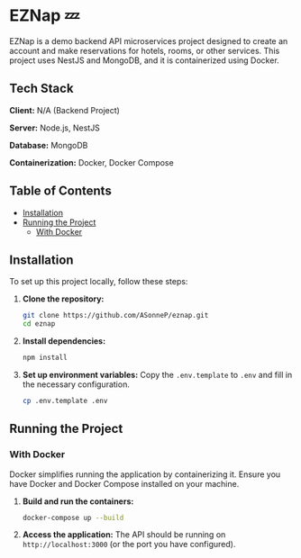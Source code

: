 
# EZNap 💤

EZNap is a demo backend API microservices project designed to create an account and make reservations for hotels, rooms, or other services. This project uses NestJS and MongoDB, and it is containerized using Docker.

## Tech Stack

**Client:** N/A (Backend Project)

**Server:** Node.js, NestJS

**Database:** MongoDB

**Containerization:** Docker, Docker Compose

## Table of Contents

- [Installation](#installation)
- [Running the Project](#running-the-project)
  - [With Docker](#with-docker)

## Installation

To set up this project locally, follow these steps:

1. **Clone the repository:**
    ```sh
    git clone https://github.com/ASonneP/eznap.git
    cd eznap
    ```

2. **Install dependencies:**
    ```sh
    npm install
    ```

3. **Set up environment variables:**
    Copy the `.env.template` to `.env` and fill in the necessary configuration.
    ```sh
    cp .env.template .env
    ```

## Running the Project

### With Docker

Docker simplifies running the application by containerizing it. Ensure you have Docker and Docker Compose installed on your machine.

1. **Build and run the containers:**
    ```sh
    docker-compose up --build
    ```

2. **Access the application:**
    The API should be running on `http://localhost:3000` (or the port you have configured).


